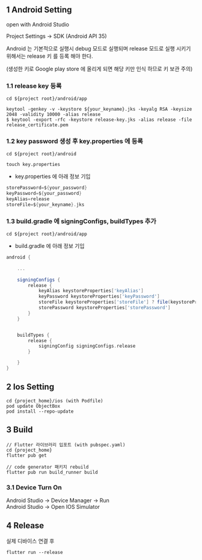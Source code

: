 ## 1 Android Setting

open with Android Studio

Project Settings -> SDK (Android API 35)

Android 는 기본적으로 실행시 debug 모드로 실행되며 release 모드로 실행 시키기 위해서는 release 키 를 등록 해야 한다.

(생성한 키로 Google play store 에 올리게 되면 해당 키만 인식 하므로 키 보관 주의)

### 1.1 release key 등록

```shell
cd ${project root}/android/app
```

```shell
keytool -genkey -v -keystore ${your_keyname}.jks -keyalg RSA -keysize 2048 -validity 10000 -alias release
$ keytool -export -rfc -keystore release-key.jks -alias release -file release_certificate.pem
```
### 1.2 key password 생성 후 key.properties 에 등록
```shell
cd ${project root}/android
```
```shell
touch key.properties
```

* key.properties 에 아래 정보 기입
```groovy
storePassword=${your_password}
keyPassword=${your_password}
keyAlias=release
storeFile=${your_keyname}.jks
```

### 1.3 build.gradle 에 signingConfigs, buildTypes 추가

```shell
cd ${project root}/android/app
```
* build.gradle 에 아래 정보 기입

```groovy
android {
    
    ...
    
    signingConfigs {
        release {
            keyAlias keystoreProperties['keyAlias']
            keyPassword keystoreProperties['keyPassword']
            storeFile keystoreProperties['storeFile'] ? file(keystoreProperties['storeFile']) : null
            storePassword keystoreProperties['storePassword']
        }
    }


    buildTypes {
        release {
            signingConfig signingConfigs.release
        }

    }   
}
```

## 2 Ios Setting

```shell
cd {project_home}/ios (with Podfile)
pod update ObjectBox
pod install --repo-update
```

## 3 Build

```shell
// Flutter 라이브러리 입포트 (with pubspec.yaml)
cd {project_home}
flutter pub get
```

```shell
// code generator 패키지 rebuild
flutter pub run build_runner build
```

### 3.1 Device Turn On
Android Studio -> Device Manager -> Run \
Android Studio -> Open IOS Simulator

## 4 Release
실제 디바이스 연결 후
```shell
flutter run --release
```

